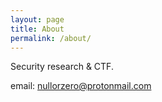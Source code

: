```yaml
---
layout: page
title: About
permalink: /about/
---
```


Security research & CTF.

email: nullorzero@protonmail.com
